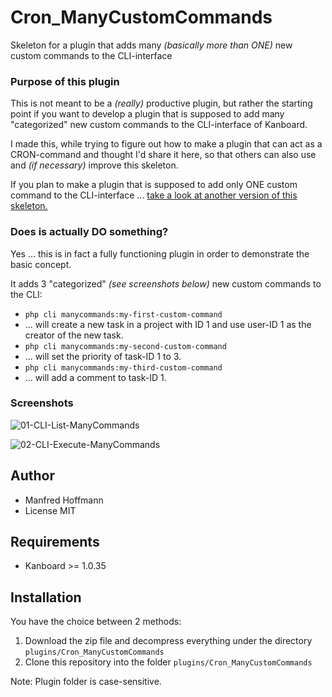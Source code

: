 Cron_ManyCustomCommands
========================

Skeleton for a plugin that adds many _(basically more than ONE)_ new custom commands to the CLI-interface

### Purpose of this plugin
This is not meant to be a _(really)_ productive plugin, but rather the starting point if you want to develop a plugin that is supposed to add many "categorized" new custom commands to the CLI-interface of Kanboard.

I made this, while trying to figure out how to make a plugin that can act as a CRON-command and thought I'd share it here, so that others can also use and _(if necessary)_ improve this skeleton.

If you plan to make a plugin that is supposed to add only ONE custom command to the CLI-interface ... [take a look at another version of this skeleton.](https://github.com/manne65-hd/Kanboard-Cron_SingleCustomCommand)


### Does is actually DO something?
Yes ... this is in fact a fully functioning plugin in order to demonstrate the basic concept.

It adds 3 "categorized" _(see screenshots below)_ new custom commands to the CLI:
 -  ```php cli manycommands:my-first-custom-command```
   - ...  will create a new task in a project with ID 1 and use user-ID 1 as the creator of the new task.
 -  ```php cli manycommands:my-second-custom-command```
   - ...  will set the priority of task-ID 1 to 3.
 -  ```php cli manycommands:my-third-custom-command```
   - ...  will add a comment to task-ID 1.

### Screenshots
![01-CLI-List-ManyCommands](https://user-images.githubusercontent.com/48651533/119476327-3f2dd880-bd4e-11eb-8aa4-ca6210f72b66.png)

![02-CLI-Execute-ManyCommands](https://user-images.githubusercontent.com/48651533/119476410-510f7b80-bd4e-11eb-905d-84e9675788ef.png)

Author
------

- Manfred Hoffmann
- License MIT

Requirements
------------

- Kanboard >= 1.0.35

Installation
------------

You have the choice between 2 methods:

1. Download the zip file and decompress everything under the directory `plugins/Cron_ManyCustomCommands`
2. Clone this repository into the folder `plugins/Cron_ManyCustomCommands`

Note: Plugin folder is case-sensitive.
